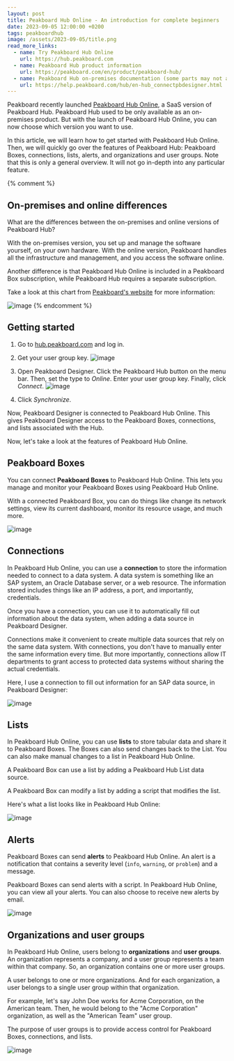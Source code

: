 ```yaml
---
layout: post
title: Peakboard Hub Online - An introduction for complete beginners
date: 2023-09-05 12:00:00 +0200
tags: peakboardhub
image: /assets/2023-09-05/title.png
read_more_links:
  - name: Try Peakboard Hub Online
    url: https://hub.peakboard.com
  - name: Peakboard Hub product information
    url: https://peakboard.com/en/product/peakboard-hub/
  - name: Peakboard Hub on-premises documentation (some parts may not apply to PBHO)
    url: https://help.peakboard.com/hub/en-hub_connectpbdesigner.html
---
```


Peakboard recently launched [Peakboard Hub Online](https://hub.peakboard.com), a SaaS version of Peakboard Hub. Peakboard Hub used to be only available as an on-premises product. But with the launch of Peakboard Hub Online, you can now choose which version you want to use.

In this article, we will learn how to get started with Peakboard Hub Online. Then, we will quickly go over the features of Peakboard Hub: Peakboard Boxes, connections, lists, alerts, and organizations and user groups. Note that this is only a general overview. It will not go in-depth into any particular feature.


{% comment %}
## On-premises and online differences

What are the differences between the on-premises and online versions of Peakboard Hub?

With the on-premises version, you set up and manage the software yourself, on your own hardware. With the online version, Peakboard handles all the infrastructure and management, and you access the software online.

Another difference is that Peakboard Hub Online is included in a Peakboard Box subscription, while Peakboard Hub requires a separate subscription.

Take a look at this chart from [Peakboard's website](https://peakboard.com/en/product/peakboard-hub/) for more information:

![image](/assets/2023-09-05/010.png)
{% endcomment %}


## Getting started

1. Go to [hub.peakboard.com](https://hub.peakboard.com/) and log in.

2. Get your user group key.
![image](/assets/2023-09-05/020.png)

3. Open Peakboard Designer. Click the Peakboard Hub button on the menu bar. Then, set the type to *Online*. Enter your user group key. Finally, click *Connect*.
![image](/assets/2023-09-05/021.png)

4. Click *Synchronize*.

Now, Peakboard Designer is connected to Peakboard Hub Online. This gives Peakboard Designer access to the Peakboard Boxes, connections, and lists associated with the Hub.

Now, let's take a look at the features of Peakboard Hub Online.


## Peakboard Boxes

You can connect **Peakboard Boxes** to Peakboard Hub Online. This lets you manage and monitor your Peakboard Boxes using Peakboard Hub Online.

With a connected Peakboard Box, you can do things like change its network settings, view its current dashboard, monitor its resource usage, and much more.

![image](/assets/2023-09-05/024.png)


## Connections

In Peakboard Hub Online, you can use a **connection** to store the information needed to connect to a data system. A data system is something like an SAP system, an Oracle Database server, or a web resource. The information stored includes things like an IP address, a port, and importantly, credentials.

Once you have a connection, you can use it to automatically fill out information about the data system, when adding a data source in Peakboard Designer.

Connections make it convenient to create multiple data sources that rely on the same data system. With connections, you don't have to manually enter the same information every time. But more importantly, connections allow IT departments to grant access to protected data systems without sharing the actual credentials.

Here, I use a connection to fill out information for an SAP data source, in Peakboard Designer:

![image](/assets/2023-09-05/022.png)


## Lists

In Peakboard Hub Online, you can use **lists** to store tabular data and share it to Peakboard Boxes. The Boxes can also send changes back to the List. You can also make manual changes to a list in Peakboard Hub Online. 

A Peakboard Box can use a list by adding a Peakboard Hub List data source.

A Peakboard Box can modify a list by adding a script that modifies the list.

Here's what a list looks like in Peakboard Hub Online:

![image](/assets/2023-09-05/025.png)


## Alerts

Peakboard Boxes can send **alerts** to Peakboard Hub Online. An alert is a notification that contains a severity level (`info`, `warning`, or `problem`) and a message.

Peakboard Boxes can send alerts with a script. In Peakboard Hub Online, you can view all your alerts. You can also choose to receive new alerts by email.

![image](/assets/2023-09-05/023.png)


## Organizations and user groups

In Peakboard Hub Online, users belong to **organizations** and **user groups**. An organization represents a company, and a user group represents a team within that company. So, an organization contains one or more user groups.

A user belongs to one or more organizations. And for each organization, a user belongs to a single user group within that organization.

For example, let's say John Doe works for Acme Corporation, on the American team. Then, he would belong to the "Acme Corporation" organization, as well as the "American Team" user group.

The purpose of user groups is to provide access control for Peakboard Boxes, connections, and lists.

![image](/assets/2023-09-05/030.png)
